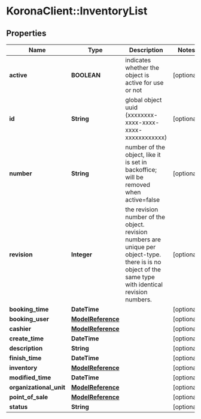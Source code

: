 # KoronaClient::InventoryList

## Properties
Name | Type | Description | Notes
------------ | ------------- | ------------- | -------------
**active** | **BOOLEAN** | indicates whether the object is active for use or not | [optional] 
**id** | **String** | global object uuid (xxxxxxxx-xxxx-xxxx-xxxx-xxxxxxxxxxxx) | [optional] 
**number** | **String** | number of the object, like it is set in backoffice; will be removed when active&#x3D;false | [optional] 
**revision** | **Integer** | the revision number of the object. revision numbers are unique per object-type. there is is no object of the same type with identical revision numbers. | [optional] 
**booking_time** | **DateTime** |  | [optional] 
**booking_user** | [**ModelReference**](ModelReference.md) |  | [optional] 
**cashier** | [**ModelReference**](ModelReference.md) |  | [optional] 
**create_time** | **DateTime** |  | [optional] 
**description** | **String** |  | [optional] 
**finish_time** | **DateTime** |  | [optional] 
**inventory** | [**ModelReference**](ModelReference.md) |  | [optional] 
**modified_time** | **DateTime** |  | [optional] 
**organizational_unit** | [**ModelReference**](ModelReference.md) |  | [optional] 
**point_of_sale** | [**ModelReference**](ModelReference.md) |  | [optional] 
**status** | **String** |  | [optional] 


